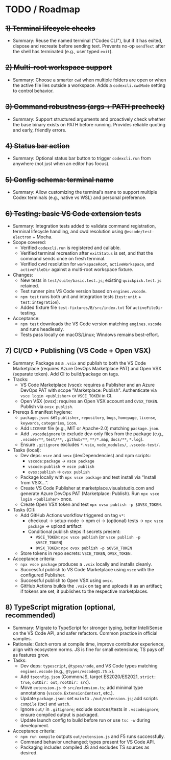 # TODO / Roadmap

## ~~1) Terminal lifecycle checks~~

- Summary: Reuse the named terminal ("Codex CLI"), but if it has exited, dispose and recreate before sending text. Prevents no-op `sendText` after the shell has terminated (e.g., user typed `exit`).

## ~~2) Multi-root workspace support~~

- Summary: Choose a smarter `cwd` when multiple folders are open or when the active file lies outside a workspace. Adds a `codexcli.cwdMode` setting to control behavior.

## ~~3) Command robustness (args + PATH precheck)~~

- Summary: Support structured arguments and proactively check whether the base binary exists on PATH before running. Provides reliable quoting and early, friendly errors.

## ~~4) Status bar action~~

- Summary: Optional status bar button to trigger `codexcli.run` from anywhere (not just when an editor has focus).

## ~~5) Config schema: terminal name~~

- Summary: Allow customizing the terminal’s name to support multiple Codex terminals (e.g., native vs WSL) and personal preference.

## ~~6) Testing: basic VS Code extension tests~~

- Summary: Integration tests added to validate command registration, terminal lifecycle handling, and cwd resolution using `@vscode/test-electron` + Mocha.
- Scope covered:
  - Verified `codexcli.run` is registered and callable.
  - Verified terminal recreation after `exitStatus` is set, and that the command sends once on fresh terminal.
  - Verified cwd resolution for `workspaceRoot`, `activeWorkspace`, and `activeFileDir` against a multi-root workspace fixture.
- Changes:
  - New tests in `test/suite/basic.test.js`; existing `quickpick.test.js` retained.
  - Test runner pins VS Code version based on `engines.vscode`.
  - `npm test` runs both unit and integration tests (`test:unit` + `test:integration`).
  - Added fixture file `test-fixtures/B/src/index.txt` for `activeFileDir` testing.
- Acceptance:
  - `npm test` downloads the VS Code version matching `engines.vscode` and runs headlessly.
  - Tests pass locally on macOS/Linux; Windows remains best-effort.

## 7) CI/CD + Publishing (VS Code + Open VSX)

- Summary: Package as a `.vsix` and publish to both the VS Code Marketplace (requires Azure DevOps Marketplace PAT) and Open VSX (separate token). Add CI to build/package on tags.
- Tracks:
  - VS Code Marketplace (vsce): requires a Publisher and an Azure DevOps PAT with scope "Marketplace: Publish". Authenticate via `vsce login <publisher>` or `VSCE_TOKEN` in CI.
  - Open VSX (ovsx): requires an Open VSX account and `OVSX_TOKEN`. Publish via `ovsx publish`.
- Prereqs & manifest hygiene:
  - `package.json`: set `publisher`, `repository`, `bugs`, `homepage`, `license`, `keywords`, `categories`, `icon`.
  - Add `LICENSE` file (e.g., MIT or Apache-2.0) matching `package.json`.
  - Add `.vscodeignore` to exclude dev-only files from the package (e.g., `.vscode/**`, `test/**`, `.github/**`, `**/*.map`, `docs/**`, `*.log`).
  - Ensure `.gitignore` excludes `*.vsix`, `node_modules/`, `.vscode-test/`.
- Tasks (local):
  - Dev deps: `vsce` and `ovsx` (devDependencies) and npm scripts:
    - `vscode:package` → `vsce package`
    - `vscode:publish` → `vsce publish`
    - `ovsx:publish` → `ovsx publish`
  - Package locally with `npx vsce package` and test install via “Install from VSIX…”.
  - Create VS Code Publisher at marketplace.visualstudio.com and generate Azure DevOps PAT (Marketplace: Publish). Run `npx vsce login <publisher>` once.
  - Create Open VSX token and test `npx ovsx publish -p $OVSX_TOKEN`.
- Tasks (CI):
  - Add GitHub Actions workflow triggered on tag `v*`:
    - checkout → setup-node → npm ci → (optional) tests → `npx vsce package` → upload artifact
    - Conditional publish steps if secrets present:
      - `VSCE_TOKEN`: `npx vsce publish` (or `vsce publish -p $VSCE_TOKEN`)
      - `OVSX_TOKEN`: `npx ovsx publish -p $OVSX_TOKEN`
  - Store tokens in repo secrets: `VSCE_TOKEN`, `OVSX_TOKEN`.
- Acceptance criteria:
  - `npx vsce package` produces a `.vsix` locally and installs cleanly.
  - Successful publish to VS Code Marketplace using `vsce` with the configured Publisher.
  - Successful publish to Open VSX using `ovsx`.
  - GitHub Actions builds the `.vsix` on tag and uploads it as an artifact; if tokens are set, it publishes to the respective marketplaces.

## 8) TypeScript migration (optional, recommended)

- Summary: Migrate to TypeScript for stronger typing, better IntelliSense on the VS Code API, and safer refactors. Common practice in official samples.
- Rationale: Catch errors at compile time, improve contributor experience, align with ecosystem norms. JS is fine for small extensions; TS pays off as features grow.
- Tasks:
  - Dev deps: `typescript`, `@types/node`, and VS Code types matching `engines.vscode` (e.g., `@types/vscode@1.75.x`).
  - Add `tsconfig.json` (CommonJS, target ES2020/ES2021, `strict: true`, `outDir: out`, `rootDir: src`).
  - Move `extension.js` → `src/extension.ts`; add minimal type annotations (`vscode.ExtensionContext`, etc.).
  - Update `package.json`: set `main` to `./out/extension.js`; add scripts `compile` (tsc) and `watch`.
  - Ignore `out/` in `.gitignore`; exclude sources/tests in `.vscodeignore`; ensure compiled output is packaged.
  - Update launch config to build before run or use `tsc -w` during development.
- Acceptance criteria:
  - `npm run compile` outputs `out/extension.js` and F5 runs successfully.
  - Command behavior unchanged; types present for VS Code API.
  - Packaging includes compiled JS and excludes TS sources as desired.

